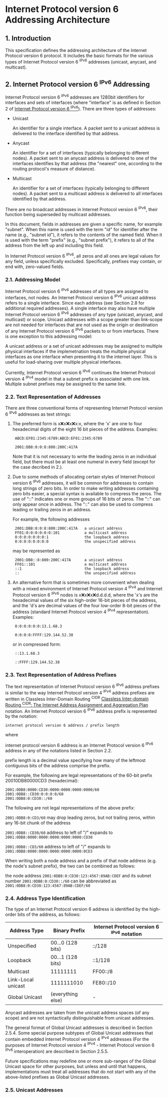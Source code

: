 Internet Protocol version 6 Addressing Architecture
===================================================

## 1. Introduction

This specification defines the addressing architecture of the Internet Protocol version 6 protocol. It includes the basic formats for the various types of Internet Protocol version 6 <sup>IPv6</sup> addresses (unicast, anycast, and multicast).

## 2. Internet Protocol version 6 <sup>IPv6</sup> Addressing

Internet Protocol version 6 <sup>IPv6</sup> addresses are 1280bit identifiers for interfaces and sets of interfaces (where "interface" is as defined in Section 2 of [Internet Protocol version 6 <sup>IPv6</sup>](https://datatracker.ietf.org/doc/html/rfc8200)). There are three types of addresses:

- Unicast

  An identifier for a single interface. A packet sent to a unicast address is delivered to the interface identified by that address.

- Anycast

  An identifier for a set of interfaces (typically belonging to different nodes). A packet sent to an anycast address is delivered to one of the interfaces identifies by that address (the "nearest" one, according to the routing protocol's measure of distance).

- Multicast

  An identifier for a set of interfaces (typically belonging to different nodes). A packet sent to a multicast address is delivered to all interfaces identified by that address.

There are no broadcast addresses in Internet Protocol version 6 <sup>IPv6</sup>, their function being superseded by multicast addresses.

In this document, fields in addresses are given a specific name, for example "subnet". When this name is used with the term "id" for identifier after the name (e.g., "subnet id"), it refers to the contents of the named field. When it is used with the term "prefix" (e.g., "subnet prefix"), it refers to all of the address from the left up and including this field.

In Internet Protocol version 6 <sup>IPv6</sup>, all zeros and all ones are legal values for any field, unless specifically excluded. Specifically, prefixes may contain, or end with, zero-valued fields.

### 2.1. Addressing Model

Internet Protocol version 6 <sup>IPv6</sup> addresses of all types are assigned to interfaces, not nodes. An Internet Protocol version 6 <sup>IPv6</sup> unicast address refers to a single interface. Since each address (see Section 2.8 for additional required addresses). A single interface may also have multiple Internet Protocol version 6 <sup>IPv6</sup> addresses of any type (unicast, anycast, and mutlicast) or scope. Unicast addresses with a scope greater than link-scope are not needed for interfaces that are not used as the origin or destination of any Internet Protocol version 6 <sup>IPv6</sup> packets to or from interfaces. There is one exception to this addressing model:

  A unicast address or a set of unicast addresses may be assigned to multiple physical interfaces if the implemetnation treats the multiple physical interfaces as one interface when presenting it to the internet layer. This is useful for load-sharing over multiple physical interfaces.

Currently, Internet Protocol version 6 <sup>IPv6</sup> continues the Internet Protocol version 4 <sup>IPv4</sup> model in that a subnet prefix is associated with one link. Multiple subnet prefixes may be assigned to the same link.

### 2.2. Text Representation of Addresses

There are three conventional forms of representing Internet Protocol version 6 <sup>IPv6</sup> addresses as text strings:

1. The preferred form is x:x:x:x:x:x:x:x, where the 'x' are one to four hexadecimal digits of the eight 16 bit pieces of the address. Examples:

        ABCD:EF01:2345:6789:ABCD:EF01:2345:6789

        2001:DB8:0:0:8:800:200C:417A

   Note that it is not necessary to write the leading zeros in an individual field, but there must be at least one numeral in every field (except for the case decribed in 2.).

2. Due to some methods of allocating certain styles of Internet Protocol version 6 <sup>IPv6</sup> addresses, it will be common for addresses to contain long strings of zero bits. In order to make writing addresses containing zero bits easier, a special syntax is available to compress the zeros. The use of "::" indicates one or more groups of 16 bits of zeros. The "::" can only appear once in address. The "::" can also be used to compress leading or trailing zeros in an address.

   For example, the following addresses

        2001:DB8:0:0:8:800:200C:417A   a unicast address
        FF01:0:0:0:0:0:0:101           a multicast address
        0:0:0:0:0:0:0:1                the loopback address
        0:0:0:0:0:0:0:0                the unspecified address

   may be represented as

        2001:DB8::8:800:200C:417A      a unicast address
        FF01::101                      a multicast address
        ::1                            the loopback address
        ::                             the unspecified address

3. An alternative form that is sometimes more convenient when dealing with a mixed environment of Internet Protocol version 4 <sup>IPv4</sup> and Internet Protocol version 6 <sup>IPv6</sup> nodes is x:x:x:x:x:x:d.d.d.d, where the 'x's are the hexadecimal values of the six high-order 16-bit pieces of the address, and the 'd's are decimal values of the four low-order 8-bit pieces of the address (standard Internet Protocol version 4 <sup>IPv4</sup> representation). Examples:

        0:0:0:0:0:0:13.1.68.3

        0:0:0:0:FFFF:129.144.52.38

   or in compressed form:

        ::13.1.68.3

        ::FFFF:129.144.52.38

### 2.3. Text Representation of Address Prefixes

The text representation of Internet Protocol version 6 <sup>IPv6</sup> address prefixes is similar to the way Internet Protocol version 4 <sup>IPv4</sup> address prefixes are written in Classless Inter-Domain Routing <sup>CIDR</sup> [Classless Inter-domain Routing <sup>CIDR</sup>: The Internet Address Assignment and Aggregation Plan](https://datatracker.ietf.org/doc/html/rfc4632) notation. An Internet Protocol version 6 <sup>IPv6</sup> address prefix is represented by the notation:

    internet protocol version 6 address / prefix length

where

  internet protocol version 6 address is an Internet Protocol version 6 <sup>IPv6</sup> address in any of the notations listed in Section 2.2.

  prefix length is a decimal value specifying how many of the leftmost contiguous bits of the address comprise the prefix.

For example, the following are legal representations of the 60-bit prefix 20010DB80000CD3 (hexadecimal):

    2001:0DB8:0000:CD30:0000:0000:0000:0000/60
    2001:0DB8::CD30:0:0:0:0/60
    2001:0DB8:0:CD30::/60

The following are not legal representations of the above prefix:

  `2001:0DB8:0:CD3/60` may drop leading zeros, but not trailing zeros, within any 16-bit chunk of the address

  `2001:0DB8::CD30/60` address to left of "/" expands to `2001:0DB8:0000:0000:0000:0000:0000:CD30`

  `2001:0DB8::CD3/60` address to left of "/" expands to `2001:0DB8:0000:0000:0000:0000:0000:0CD3`

When writing both a node address and a prefix of that node address (e.g. the node's subnet prefix), the two can be combined as follows:

  the node address `2001:0DB8:0:CD30:123:4567:89AB:CDEF`
  and its subnet number `2001:0DB8:0:CD30::/60`
  can be abbreviated as `2001:0DB8:0:CD30:123:4567:89AB:CDEF/60`

### 2.4. Address Type Identification

The type of an Internet Protocol version 6 address is identified by the high-order bits of the address, as follows:

| Address Type       | Binary Prefix     | Internet Protocol version 6 <sup>IPv6</sup> notation |
| ------------------ | ----------------- | ---------------------------------------------------- |
| Unspecified        | 00...0 (128 bits) | ::/128                                               |
| Loopback           | 00...1 (128 bits) | ::1/128                                              |
| Multicast          | 11111111          | FF00::/8                                             |
| Link-Local unicast | 1111111010        | FE80::/10                                            |
| Global Unicast     | (everything else) | -                                                    |

Anycast addresses are taken from the unicast address spaces (of any scope) and are not syntactically distinguishable from unicast addresses.

The general format of Global Unicast addresses is described in Section 2.5.4. Some special purpose subtypes of Global Unicast addresses that contain embedded Internet Protocol version 4 <sup>IPv4</sup> addresses (For the purposes of Internet Protocol version 4 <sup>IPv4</sup> - Internet Protocol version 6 <sup>IPv6</sup> interoperation) are described in Section 2.5.5.

Future specifications may redefine one or more sub-ranges of the Global Unicast space for other purposes, but unless and until that happens, implementations must treat all addresses that do not start with any of the above-listed prefixes as Global Unicast addresses.

### 2.5. Unicast Addresses

